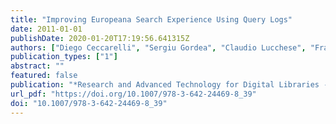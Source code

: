 ```yaml
---
title: "Improving Europeana Search Experience Using Query Logs"
date: 2011-01-01
publishDate: 2020-01-20T17:19:56.641315Z
authors: ["Diego Ceccarelli", "Sergiu Gordea", "Claudio Lucchese", "Franco Maria Nardini", "Gabriele Tolomei"]
publication_types: ["1"]
abstract: ""
featured: false
publication: "*Research and Advanced Technology for Digital Libraries - International Conference on Theory and Practice of Digital Libraries, TPDL 2011, Berlin, Germany, September 26-28, 2011. Proceedings*, pp. 384-395"
url_pdf: "https://doi.org/10.1007/978-3-642-24469-8_39"
doi: "10.1007/978-3-642-24469-8_39"
---
```


